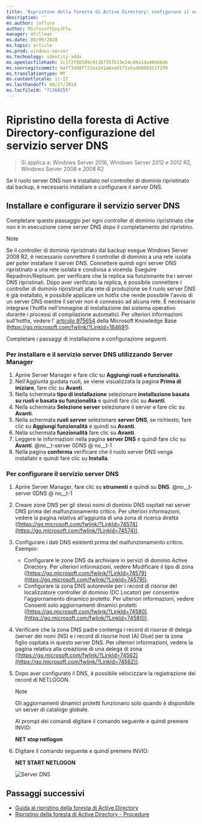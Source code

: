 ```yaml
---
title: 'Ripristino della foresta di Active Directory: configurare il servizio server DNS'
description: ''
ms.author: joflore
author: MicrosoftGuyJFlo
manager: mtillman
ms.date: 08/09/2018
ms.topic: article
ms.prod: windows-server
ms.technology: identity-adds
ms.openlocfilehash: 2c1f2f68509c9136735fb13e24c86a1da40660eb
ms.sourcegitcommit: 6aff3d88ff22ea141a6ea6572a5ad8dd6321f199
ms.translationtype: MT
ms.contentlocale: it-IT
ms.lasthandoff: 09/27/2019
ms.locfileid: "71369255"
---
```

# <a name="ad-forest-recovery---configuring-the-dns-server-service"></a>Ripristino della foresta di Active Directory-configurazione del servizio server DNS

>Si applica a: Windows Server 2016, Windows Server 2012 e 2012 R2, Windows Server 2008 e 2008 R2

Se il ruolo server DNS non è installato nel controller di dominio ripristinato dal backup, è necessario installare e configurare il server DNS. 

## <a name="install-and-configure-the-dns-server-service"></a>Installare e configurare il servizio server DNS

Completare questo passaggio per ogni controller di dominio ripristinato che non è in esecuzione come server DNS dopo il completamento del ripristino. 

> [!NOTE]
> Se il controller di dominio ripristinato dal backup esegue Windows Server 2008 R2, è necessario connettere il controller di dominio a una rete isolata per poter installare il server DNS. Connettere quindi ogni server DNS ripristinato a una rete isolata e condivisa a vicenda. Eseguire Repadmin/Replsum. per verificare che la replica sia funzionante tra i server DNS ripristinati. Dopo aver verificato la replica, è possibile connettere i controller di dominio ripristinati alla rete di produzione se il ruolo server DNS è già installato, è possibile applicare un hotfix che rende possibile l'avvio di un server DNS mentre il server non è connesso ad alcuna rete. È necessario integrare l'hotfix nell'immagine di installazione del sistema operativo durante i processi di compilazione automatici. Per ulteriori informazioni sull'hotfix, vedere l' [articolo 975654](https://go.microsoft.com/fwlink/?LinkId=184691) della Microsoft Knowledge Base (https://go.microsoft.com/fwlink/?LinkId=184691). 

Completare i passaggi di installazione e configurazione seguenti.

### <a name="to-install-and-the-dns-server-service-using-server-manager"></a>Per installare e il servizio server DNS utilizzando Server Manager  

1. Aprire Server Manager e fare clic su **Aggiungi ruoli e funzionalità**. 
2. Nell'Aggiunta guidata ruoli, se viene visualizzata la pagina **Prima di iniziare**, fare clic su **Avanti**. 
3. Nella schermata **tipo di installazione** selezionare **installazione basata su ruoli o basata su funzionalità** e quindi fare clic su **Avanti**.
4. Nella schermata **Selezione server** selezionare il server e fare clic su **Avanti**.
5. Nella schermata **ruoli server** selezionare **server DNS**, se richiesto, fare clic su **Aggiungi funzionalità** e quindi su **Avanti**.
6. Nella schermata **funzionalità** fare clic su **Avanti**.
7. Leggere le informazioni nella pagina **server DNS** e quindi fare clic su **Avanti**.
   @no__t-server 0DNS @ no__t-1  
8. Nella pagina **conferma** verificare che il ruolo server DNS venga installato e quindi fare clic su **Installa**. 

### <a name="to-configure-the-dns-server-service"></a>Per configurare il servizio server DNS

1. Aprire Server Manager, fare clic su **strumenti** e quindi su **DNS**.
   @no__t-server 0DNS @ no__t-1
2. Creare zone DNS per gli stessi nomi di dominio DNS ospitati nei server DNS prima del malfunzionamento critico. Per ulteriori informazioni, vedere la pagina relativa all'aggiunta di una zona di ricerca diretta ([https://go.microsoft.com/fwlink/?LinkId=74574](https://go.microsoft.com/fwlink/?LinkId=74574)).
3. Configurare i dati DNS esistenti prima del malfunzionamento critico. Esempio:  

   - Configurare le zone DNS da archiviare in servizi di dominio Active Directory. Per ulteriori informazioni, vedere Modificare il tipo di zona ([https://go.microsoft.com/fwlink/?LinkId=74579](https://go.microsoft.com/fwlink/?LinkId=74579)).
   - Configurare la zona DNS autorevole per i record di risorse del localizzatore controller di dominio (DC Locator) per consentire l'aggiornamento dinamico protetto. Per ulteriori informazioni, vedere Consenti solo aggiornamenti dinamici protetti ([https://go.microsoft.com/fwlink/?LinkId=74580](https://go.microsoft.com/fwlink/?LinkId=74580)).

4. Verificare che la zona DNS padre contenga i record di risorse di delega (server dei nomi (NS) e i record di risorse host (A) Glue) per la zona figlio ospitata in questo server DNS. Per ulteriori informazioni, vedere la pagina relativa alla creazione di una delega di zona ([https://go.microsoft.com/fwlink/?LinkId=74562](https://go.microsoft.com/fwlink/?LinkId=74562)).
5. Dopo aver configurato il DNS, è possibile velocizzare la registrazione dei record di NETLOGON.

   > [!NOTE]
   > Gli aggiornamenti dinamici protetti funzionano solo quando è disponibile un server di catalogo globale. 

   Al prompt dei comandi digitare il comando seguente e quindi premere INVIO:  

   **NET stop netlogon**  

6. Digitare il comando seguente e quindi premere INVIO:  

   **NET START NETLOGON**  

   ![Server DNS](media/AD-Forest-Recovery-Configure-DNS/dns3.png)  

## <a name="next-steps"></a>Passaggi successivi

- [Guida al ripristino della foresta di Active Directory](AD-Forest-Recovery-Guide.md)
- [Ripristino della foresta di Active Directory - Procedure](AD-Forest-Recovery-Procedures.md)
